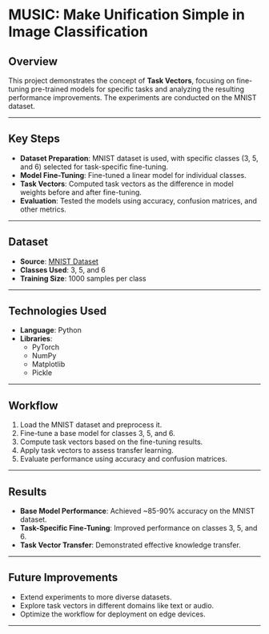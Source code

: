 # **MUSIC: Make Unification Simple in Image Classification**

## **Overview**
This project demonstrates the concept of **Task Vectors**, focusing on fine-tuning pre-trained models for specific tasks and analyzing the resulting performance improvements. The experiments are conducted on the MNIST dataset.

---

## **Key Steps**

- **Dataset Preparation**: MNIST dataset is used, with specific classes (3, 5, and 6) selected for task-specific fine-tuning.
- **Model Fine-Tuning**: Fine-tuned a linear model for individual classes.
- **Task Vectors**: Computed task vectors as the difference in model weights before and after fine-tuning.
- **Evaluation**: Tested the models using accuracy, confusion matrices, and other metrics.

---

## **Dataset**

- **Source**: [MNIST Dataset](http://yann.lecun.com/exdb/mnist/)  
- **Classes Used**: 3, 5, and 6  
- **Training Size**: 1000 samples per class  

---

## **Technologies Used**

- **Language**: Python  
- **Libraries**:
  - PyTorch  
  - NumPy  
  - Matplotlib  
  - Pickle  

---

## **Workflow**

1. Load the MNIST dataset and preprocess it.  
2. Fine-tune a base model for classes 3, 5, and 6.  
3. Compute task vectors based on the fine-tuning results.  
4. Apply task vectors to assess transfer learning.  
5. Evaluate performance using accuracy and confusion matrices.  

---

## **Results**

- **Base Model Performance**: Achieved ~85-90% accuracy on the MNIST dataset.  
- **Task-Specific Fine-Tuning**: Improved performance on classes 3, 5, and 6.  
- **Task Vector Transfer**: Demonstrated effective knowledge transfer.  

---

## **Future Improvements**

- Extend experiments to more diverse datasets.  
- Explore task vectors in different domains like text or audio.  
- Optimize the workflow for deployment on edge devices.  

---
